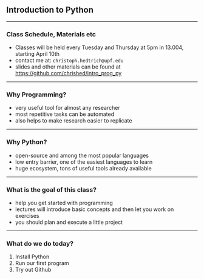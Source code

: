 ## Introduction to Python


---

### Class Schedule, Materials etc

- Classes will be held every Tuesday and Thursday at 5pm in 13.004, starting April 10th
- contact me at: `christoph.hedtrich@upf.edu`
- slides and other materials can be found at https://github.com/chrished/intro_prog_py

---

### Why Programming?

- very useful tool for almost any researcher
- most repetitive tasks can be automated
- also helps to make research easier to replicate

---

### Why Python?

- open-source and among the most popular languages
- low entry barrier, one of the easiest languages to learn
- huge ecosystem, tons of useful tools already available

---

### What is the goal of this class?

- help you get started with programming
- lectures will introduce basic concepts and then let you work on exercises
- you should plan and execute a little project

---

### What do we do today?

1. Install Python
2. Run our first program
3. Try out Github
